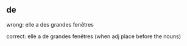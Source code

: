 ## de

wrong: elle a des grandes fenêtres

correct: elle a de grandes fenêtres (when adj place before the nouns)
